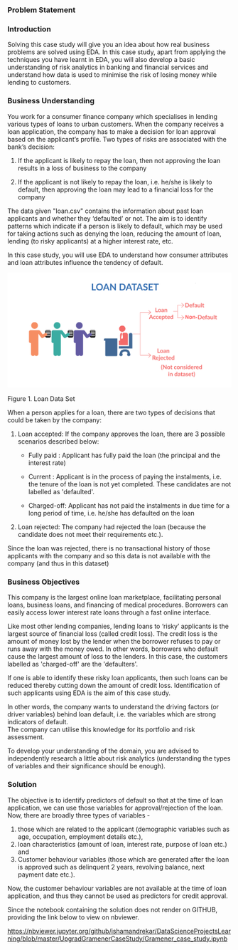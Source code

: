 ### Problem Statement

### Introduction
Solving this case study will give you an idea about how real business problems are solved using EDA. 
In this case study, apart from applying the techniques you have learnt in EDA, you will also develop a basic understanding of risk analytics in banking and financial services and understand how data is used to minimise the risk of losing money while lending to customers.

  
### Business Understanding
You work for a consumer finance company which specialises in lending various types of loans to urban customers. 
When the company receives a loan application, the company has to make a decision for loan approval based on the applicant’s profile. 
Two types of risks are associated with the bank’s decision:

1. If the applicant is likely to repay the loan, then not approving the loan results in a loss of business to the company

2. If the applicant is not likely to repay the loan, i.e. he/she is likely to default, then approving the loan may lead to a financial loss for the company

 

The data given "loan.csv" contains the information about past loan applicants and whether they ‘defaulted’ or not. 
The aim is to identify patterns which indicate if a person is likely to default, which may be used for taking actions such as denying the loan, reducing the amount of loan, lending (to risky applicants) at a higher interest rate, etc.

  
In this case study, you will use EDA to understand how consumer attributes and loan attributes influence the tendency of default.

<img src="Loan_image.png">

Figure 1. Loan Data Set

When a person applies for a loan, there are two types of decisions that could be taken by the company:

1. Loan accepted: If the company approves the loan, there are 3 possible scenarios described below:

   - Fully paid :  Applicant has fully paid the loan (the principal and the interest rate)

   - Current    :  Applicant is in the process of paying the instalments, i.e. the tenure of the loan is not yet completed.                    These candidates are not labelled as 'defaulted'.

   - Charged-off:  Applicant has not paid the instalments in due time for a long period of time, i.e. he/she has defaulted                    on the loan 


2. Loan rejected: The company had rejected the loan (because the candidate does not meet their requirements etc.). 
                  
Since the loan was rejected, there is no transactional history of those applicants with the company and  so this data is not available with the company (and thus in this dataset)
 

### Business Objectives

This company is the largest online loan marketplace, facilitating personal loans, business loans, and financing of medical procedures. 
Borrowers can easily access lower interest rate loans through a fast online interface. 

 
Like most other lending companies, lending loans to ‘risky’ applicants is the largest source of financial loss (called credit loss). 
The credit loss is the amount of money lost by the lender when the borrower refuses to pay or runs away with the money owed. 
In other words, borrowers who default cause the largest amount of loss to the lenders. In this case, the customers labelled as 'charged-off' are the 'defaulters'. 

 
If one is able to identify these risky loan applicants, then such loans can be reduced thereby cutting down the amount of credit loss. 
Identification of such applicants using EDA is the aim of this case study.

 
In other words, the company wants to understand the driving factors (or driver variables) behind loan default, i.e. the variables which are strong indicators of default.  
The company can utilise this knowledge for its portfolio and risk assessment. 


To develop your understanding of the domain, you are advised to independently research a little about risk analytics (understanding the types of variables and their significance should be enough).

### Solution

The objective is to identify predictors of default so that at the time of loan application, we can use those variables for approval/rejection of the loan. 
Now, there are broadly three types of variables - 
1. those which are related to the applicant (demographic variables such as age, occupation, employment details etc.), 
2. loan characteristics (amount of loan, interest rate, purpose of loan etc.) and
3. Customer behaviour variables (those which are generated after the loan is approved such as delinquent 2 years, revolving balance, next payment date etc.).

Now, the customer behaviour variables are not available at the time of loan application, and thus they cannot be used as predictors for credit approval.

Since the notebook containing the solution does not render on GITHUB, providing the link below to view on nbviewer.

https://nbviewer.jupyter.org/github/ishamandrekar/DataScienceProjectsLearning/blob/master/UpgradGramenerCaseStudy/Gramener_case_study.ipynb


